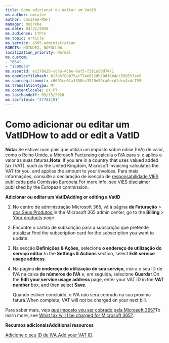 ```yaml
---
title: Como adicionar ou editar um VatID
ms.author: cmcatee
author: cmcatee-MSFT
manager: mnirkhe
ms.date: 04/21/2020
ms.audience: ITPro
ms.topic: article
ms.service: o365-administration
ROBOTS: NOINDEX, NOFOLLOW
localization_priority: Normal
ms.custom:
- "664"
- "1500034"
ms.assetid: ec278e2b-cc7a-43be-8af5-f381a50d7471
ms.openlocfilehash: b17b6f8bb75ac77ae012db70d16b4cc55b553ae5
ms.sourcegitcommit: c6692ce0fa1358ec3529e59ca0ecdfdea4cdc759
ms.translationtype: MT
ms.contentlocale: pt-PT
ms.lasthandoff: 09/15/2020
ms.locfileid: "47781191"
---
```

# <a name="how-to-add-or-edit-a-vatid"></a><span data-ttu-id="be3e6-102">Como adicionar ou editar um VatID</span><span class="sxs-lookup"><span data-stu-id="be3e6-102">How to add or edit a VatID</span></span>

<span data-ttu-id="be3e6-103">**Nota:** Se estiver num país que utiliza um imposto sobre odise (IVA) de valor, como o Reino Unido, a Microsoft Facturaing calcula o IVA para si e aplica o valor às suas faturas.</span><span class="sxs-lookup"><span data-stu-id="be3e6-103">**Note**: If you are in a country that uses valued added tax (VAT), such as the United Kingdom, Microsoft Invoicing calculates the VAT for you, and applies the amount to your invoices.</span></span> <span data-ttu-id="be3e6-104">Para mais informações, consulte a declaração de isenção de [responsabilidade VIES](https://go.microsoft.com/fwlink/p/?LinkID=841741) publicada pela Comissão Europeia.</span><span class="sxs-lookup"><span data-stu-id="be3e6-104">For more info, see [VIES disclaimer](https://go.microsoft.com/fwlink/p/?LinkID=841741) published by the European commission.</span></span>

<span data-ttu-id="be3e6-105">**Adicionar ou editar um VatID**</span><span class="sxs-lookup"><span data-stu-id="be3e6-105">**Adding or editing a VatID**</span></span>

1. <span data-ttu-id="be3e6-106">No centro de administração Microsoft 365, vá à página **de Faturação** \> [dos Seus Produtos.](https://go.microsoft.com/fwlink/p/?linkid=842054)</span><span class="sxs-lookup"><span data-stu-id="be3e6-106">In the Microsoft 365 admin center, go to the **Billing** \> [Your products](https://go.microsoft.com/fwlink/p/?linkid=842054) page.</span></span>

2. <span data-ttu-id="be3e6-107">Encontre o cartão de subscrição para a subscrição que pretende atualizar.</span><span class="sxs-lookup"><span data-stu-id="be3e6-107">Find the subscription card for the subscription you want to update.</span></span>

3. <span data-ttu-id="be3e6-108">Na secção **Definições & Ações,** selecione **o endereço de utilização do serviço editar**.</span><span class="sxs-lookup"><span data-stu-id="be3e6-108">In the **Settings & Actions** section, select **Edit service usage address**.</span></span>

4. <span data-ttu-id="be3e6-109">Na página **de endereço de utilização do seu serviço,** insira o seu ID de IVA na caixa **de números do IVA** e, em seguida, selecione **Guardar**.</span><span class="sxs-lookup"><span data-stu-id="be3e6-109">On the **Edit your service usage address** page, enter your VAT ID in the **VAT number** box, and then select **Save**.</span></span>

    <span data-ttu-id="be3e6-110">Quando estiver concluído, o IVA não será cobrado na sua próxima fatura.</span><span class="sxs-lookup"><span data-stu-id="be3e6-110">When complete, VAT will not be charged on your next bill.</span></span>

<span data-ttu-id="be3e6-111">Para saber mais, veja [que imposto vou ser cobrado pela Microsoft 365?](https://docs.microsoft.com/microsoft-365/commerce/billing-and-payments/tax-information)</span><span class="sxs-lookup"><span data-stu-id="be3e6-111">To learn more, see [What tax will I be charged for Microsoft 365?](https://docs.microsoft.com/microsoft-365/commerce/billing-and-payments/tax-information).</span></span>

<span data-ttu-id="be3e6-112">**Recursos adicionais**</span><span class="sxs-lookup"><span data-stu-id="be3e6-112">**Additional resources**</span></span>

<span data-ttu-id="be3e6-113">[Adicione o seu ID de IVA.](https://docs.microsoft.com/microsoft-365/commerce/billing-and-payments/tax-information?view=o365-worldwide#add-your-vat-id-eu-countries-only)</span><span class="sxs-lookup"><span data-stu-id="be3e6-113">[Add your VAT ID](https://docs.microsoft.com/microsoft-365/commerce/billing-and-payments/tax-information?view=o365-worldwide#add-your-vat-id-eu-countries-only).</span></span>